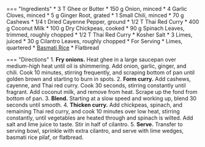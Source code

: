=== "Ingredients"
    * 3 T Ghee or Butter
    * 150 g Onion, minced
    * 4 Garlic Cloves, minced
    * 5 g Ginger Root, grated
    * 1 Small Chili, minced
    * 70 g Cashews
    * 1/4 t Dried Cayenne Pepper, ground
    * 1/2 T Thai Red Curry
    * 400 g Coconut Milk
    * 100 g Dry Chickpeas, cooked
    * 90 g Spinach Leaves, trimmed, roughly chopped
    * 1/2 T Thai Red Curry
    * Kosher Salt
    * 3 Limes, juiced
    * 30 g Cilantro Leaves, roughly chopped
    * For Serving
        * Limes, quartered
        * [Basmati Rice](../rice/basmati-rice.md)
        * Flatbread

=== "Directions"
    1. **Fry onions.** Heat ghee in a large saucepan over medium-high heat until oil is shimmering. Add onion, garlic, ginger, and chili. Cook 10 minutes, stirring frequently, and scraping bottom of pan until golden brown and starting to burn in spots.
    2. **Form curry.** Add cashews, cayenne, and Thai red curry. Cook 30 seconds, stirring constantly until fragrant. Add coconut milk, and remove from heat. Scrape up the fond from bottom of pan.
    3. **Blend.** Starting at a slow speed and working up, blend 30 seconds until smooth.
    4. **Thicken curry.** Add chickpeas, spinach, and remaining Thai red curry, and cook 10 minutes over low heat, stirring constantly, until vegetables are heated through and spinach is wilted. Add salt and lime juice to taste. Stir in half of cilantro.
    5. **Serve.** Transfer to serving bowl, sprinkle with extra cilantro, and serve with lime wedges, basmati rice pilaf, or flatbread.

[^lopez]:
    López-Alt, J. Kenji. ["Chickpea, Coconut, and Cashew Curry Recipe."](https://www.seriouseats.com/chickpea-coconut-and-cashew-curry-recipe) _Serious Eats._ 24 March 2021.
